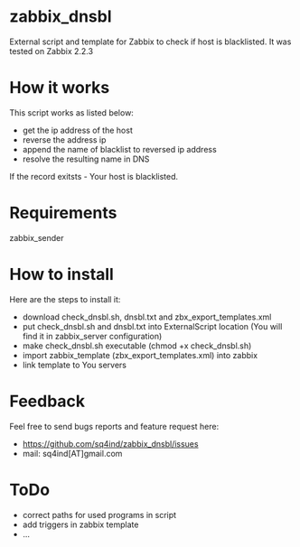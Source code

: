 zabbix_dnsbl
============
External script and template for Zabbix to check if host is blacklisted.
It was tested on Zabbix 2.2.3

How it works
============
This script works as listed below:

* get the ip address of the host
* reverse the address ip
* append the name of blacklist to reversed ip address
* resolve the resulting name in DNS

If the record exitsts - Your host is blacklisted. 

Requirements
============
zabbix_sender

How to install
==============
Here are the steps to install it:
* download check_dnsbl.sh, dnsbl.txt and zbx_export_templates.xml
* put check_dnsbl.sh and dnsbl.txt into ExternalScript location (You will find it in zabbix_server configuration)
* make check_dnsbl.sh executable (chmod +x check_dnsbl.sh)
* import zabbix_template (zbx_export_templates.xml) into zabbix
* link template to You servers

Feedback
========
Feel free to send bugs reports and feature request here:
* https://github.com/sq4ind/zabbix_dnsbl/issues
* mail: sq4ind[AT]gmail.com

ToDo
====
* correct paths for used programs in script
* add triggers in zabbix template
* ...